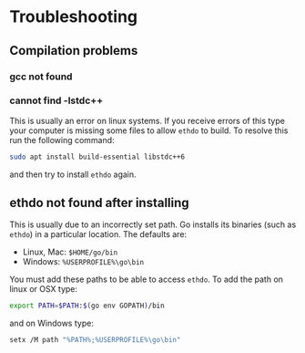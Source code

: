 # Troubleshooting

## Compilation problems

### gcc not found
### cannot find -lstdc++

This is usually an error on linux systems.  If you receive errors of this type your computer is missing some files to allow `ethdo` to build.  To resolve this run the following command:

```sh
sudo apt install build-essential libstdc++6
```

and then try to install `ethdo` again.

## ethdo not found after installing

This is usually due to an incorrectly set path.  Go installs its binaries (such as `ethdo`) in a particular location.  The defaults are:

  - Linux, Mac: `$HOME/go/bin`
  - Windows: `%USERPROFILE%\go\bin`

You must add these paths to be able to access `ethdo`.  To add the path on linux or OSX type:

```sh
export PATH=$PATH:$(go env GOPATH)/bin
```

and on Windows type:

```sh
setx /M path "%PATH%;%USERPROFILE%\go\bin"
```
